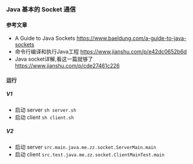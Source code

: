 ### Java 基本的 Socket 通信

#### 参考文章

- A Guide to Java Sockets https://www.baeldung.com/a-guide-to-java-sockets
- 命令行编译和执行Java工程 https://www.jianshu.com/p/e42dc0652b6d
- Java socket详解,看这一篇就够了 https://www.jianshu.com/p/cde27461c226

#### 运行

##### V1

- 启动 server `sh server.sh`
- 启动 client `sh client.sh`

##### V2

- 启动 server `src.main.java.me.zz.socket.ServerMain.main`
- 启动 client `src.test.java.me.zz.socket.ClientMainTest.main`
